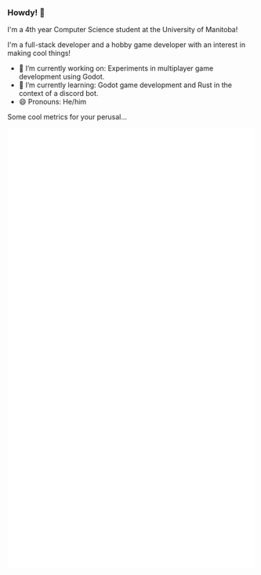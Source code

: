 ### Howdy! 🤠
I'm a 4th year Computer Science student at the University of Manitoba! 

I'm a full-stack developer and a hobby game developer with an interest in making cool things!


- 🔭 I’m currently working on: Experiments in multiplayer game development using Godot.
- 🌱 I’m currently learning: Godot game development and Rust in the context of a discord bot.
- 😄 Pronouns: He/him
<!--
**smallwoj/smallwoj** is a ✨ _special_ ✨ repository because its `README.md` (this file) appears on your GitHub profile.

Here are some ideas to get you started:

- 🔭 I’m currently working on ...
- 🌱 I’m currently learning ...
- 👯 I’m looking to collaborate on ...
- 🤔 I’m looking for help with ...
- 💬 Ask me about ...
- 📫 How to reach me: ...
- 😄 Pronouns: ...
- ⚡ Fun fact: ...
-->

Some cool metrics for your perusal...

![Metrics](https://github.com/smallwoj/smallwoj/blob/main/github-metrics.svg)
